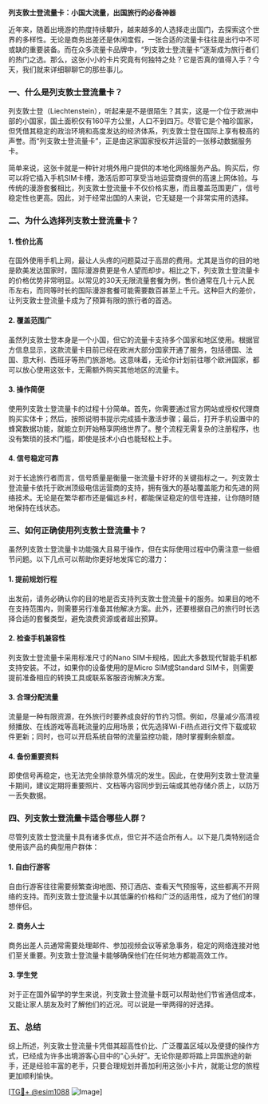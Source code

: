 **列支敦士登流量卡：小国大流量，出国旅行的必备神器**

近年来，随着出境游的热度持续攀升，越来越多的人选择走出国门，去探索这个世界的多样性。无论是商务出差还是休闲度假，一张合适的流量卡往往是出行中不可或缺的重要装备。而在众多流量卡品牌中，“列支敦士登流量卡”逐渐成为旅行者们的热门之选。那么，这张小小的卡片究竟有何独特之处？它是否真的值得入手？今天，我们就来详细聊聊它的那些事儿。

### 一、什么是列支敦士登流量卡？

列支敦士登（Liechtenstein），听起来是不是很陌生？其实，这是一个位于欧洲中部的小国家，国土面积仅有160平方公里，人口不到四万。尽管它是个袖珍国家，但凭借其稳定的政治环境和高度发达的经济体系，列支敦士登在国际上享有极高的声誉。而“列支敦士登流量卡”，正是由这家国家授权并运营的一张移动数据服务卡。

简单来说，这张卡就是一种针对境外用户提供的本地化网络服务产品。购买后，你可以将它插入手机SIM卡槽，激活后即可享受当地运营商提供的高速上网体验。与传统的漫游套餐相比，列支敦士登流量卡不仅价格实惠，而且覆盖范围更广，信号稳定性也更高。因此，对于经常出国的人来说，它无疑是一个非常实用的选择。

### 二、为什么选择列支敦士登流量卡？

#### 1. **性价比高**
   在国外使用手机上网，最让人头疼的问题莫过于高昂的费用。尤其是当你的目的地是欧美发达国家时，国际漫游费更是令人望而却步。相比之下，列支敦士登流量卡的价格优势非常明显。以常见的30天无限流量套餐为例，售价通常在几十元人民币左右，而同等时长的国际漫游套餐可能需要数百甚至上千元。这种巨大的差价，让列支敦士登流量卡成为了预算有限的旅行者的首选。

#### 2. **覆盖范围广**
   虽然列支敦士登本身是一个小国，但它的流量卡支持多个国家和地区使用。根据官方信息显示，这款流量卡目前已经在欧洲大部分国家开通了服务，包括德国、法国、意大利、西班牙等热门旅游地。这意味着，无论你计划前往哪个欧洲国家，都可以放心使用这张卡，无需额外购买其他地区的流量卡。

#### 3. **操作简便**
   使用列支敦士登流量卡的过程十分简单。首先，你需要通过官方网站或授权代理商购买实体卡；然后，按照说明书提示完成插卡激活步骤；最后，打开手机设置中的蜂窝数据功能，就能立刻开始畅享网络世界了。整个流程无需复杂的注册程序，也没有繁琐的技术门槛，即使是技术小白也能轻松上手。

#### 4. **信号稳定可靠**
   对于长途旅行者而言，信号质量是衡量一张流量卡好坏的关键指标之一。列支敦士登流量卡依托于欧洲顶级电信运营商的支持，拥有强大的基站覆盖能力和先进的网络技术。无论是在繁华都市还是偏远乡村，都能保证稳定的信号连接，让你随时随地保持在线状态。

### 三、如何正确使用列支敦士登流量卡？

虽然列支敦士登流量卡功能强大且易于操作，但在实际使用过程中仍需注意一些细节问题。以下几点可以帮助你更好地发挥它的潜力：

#### 1. **提前规划行程**
   出发前，请务必确认你的目的地是否支持列支敦士登流量卡的服务。如果目的地不在支持范围内，则需要另行准备其他解决方案。此外，还要根据自己的旅行时长选择合适的套餐类型，避免浪费资源或者超出预算。

#### 2. **检查手机兼容性**
   列支敦士登流量卡采用标准尺寸的Nano SIM卡规格，因此大多数现代智能手机都支持安装。不过，如果你的设备使用的是Micro SIM或Standard SIM卡，则需要提前准备相应的转换工具或联系客服咨询解决方案。

#### 3. **合理分配流量**
   流量是一种有限资源，在外旅行时要养成良好的节约习惯。例如，尽量减少高清视频播放、在线游戏等高耗流量的应用场景；优先选择Wi-Fi热点进行文件下载或软件更新；同时，也可以开启系统自带的流量监控功能，随时掌握剩余额度。

#### 4. **备份重要资料**
   即使信号再稳定，也无法完全排除意外情况的发生。因此，在使用列支敦士登流量卡期间，建议定期将重要照片、文档等内容同步到云端或其他存储介质上，以防万一丢失数据。

### 四、列支敦士登流量卡适合哪些人群？

尽管列支敦士登流量卡具有诸多优点，但它并不适合所有人。以下是几类特别适合使用该产品的典型用户群体：

#### 1. **自由行游客**
   自由行游客往往需要频繁查询地图、预订酒店、查看天气预报等，这些都离不开网络的支持。而列支敦士登流量卡以其低廉的价格和广泛的适用性，成为了他们的理想伴侣。

#### 2. **商务人士**
   商务出差人员通常需要处理邮件、参加视频会议等紧急事务，稳定的网络连接对他们至关重要。列支敦士登流量卡能够确保他们在任何地方都能高效工作。

#### 3. **学生党**
   对于正在国外留学的学生来说，列支敦士登流量卡既可以帮助他们节省通信成本，又能让家人朋友及时了解他们的近况。可以说是一举两得的好选择。

### 五、总结

综上所述，列支敦士登流量卡凭借其超高性价比、广泛覆盖区域以及便捷的操作方式，已经成为许多出境游客心目中的“心头好”。无论你是即将踏上异国旅途的新手，还是经验丰富的老手，只要合理规划并善加利用这张小卡片，就能让您的旅程更加顺利愉快。

[[TG💪+ @esim1088](https://t.me/s/esim1088) ![Image](https://i.postimg.cc/4NQfJmqS/Snipaste-2025-05-13-00-14-12.png)]
